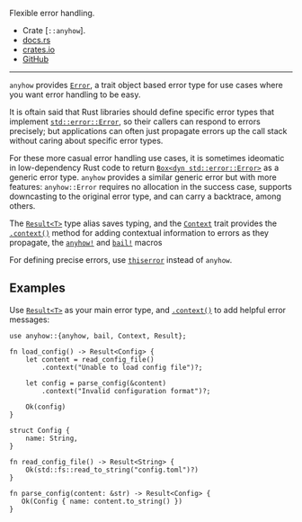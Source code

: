 Flexible error handling.

- Crate [`::anyhow`].
- [docs.rs](https://docs.rs/anyhow)
- [crates.io](https://crates.io/crates/anyhow)
- [GitHub](https://github.com/dtolnay/anyhow)

---

`anyhow` provides [`Error`],
a trait object based error type for use cases
where you want error handling to be easy.

It is oftain said that Rust
libraries should define specific error types that implement [`std::error::Error`],
so their callers can respond to errors precisely;
but applications can often just propagate errors up the call stack
without caring about specific error types.

For these more casual error handling use cases,
it is sometimes ideomatic in low-dependency Rust code
to return [`Box<dyn std::error::Error>`] as a generic
error type. `anyhow` provides a similar generic
error but with more features:
`anyhow::Error` requires no allocation in the success case,
supports downcasting to the original error type,
and can carry a backtrace, among others.

The [`Result<T>`] type alias saves typing,
and the [`Context`] trait provides the [`.context()`] method
for adding contextual information to errors as they propagate,
the [`anyhow!`] and [`bail!`] macros

For defining precise errors,
use [`thiserror`] instead of `anyhow`.

## Examples

Use [`Result<T>`] as your main error type,
and [`.context()`] to add helpful error messages:

```
use anyhow::{anyhow, bail, Context, Result};

fn load_config() -> Result<Config> {
    let content = read_config_file()
        .context("Unable to load config file")?;

    let config = parse_config(&content)
        .context("Invalid configuration format")?;

    Ok(config)
}

struct Config {
    name: String,
}

fn read_config_file() -> Result<String> {
    Ok(std::fs::read_to_string("config.toml")?)
}

fn parse_config(content: &str) -> Result<Config> {
   Ok(Config { name: content.to_string() })
}
```

[`anyhow!`]: crate::anyhow::anyhow
[`bail!`]: crate::anyhow::bail
[`Error`]: crate::anyhow::Error
[`Result<T>`]: crate::anyhow::Result
[`Context`]: crate::anyhow::Context
[`.context()`]: crate::anyhow::Context::context
[`std::error::Error`]: crate::std::error::Error
[`Box<dyn std::error::Error>`]: crate::std::error::Error
[`thiserror`]: crate::thiserror

